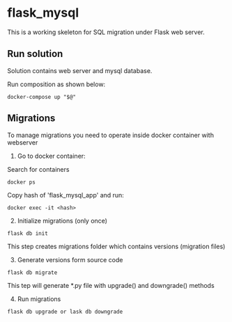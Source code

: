 # flask_mysql

This is a working skeleton for SQL migration under Flask web server.

## Run solution

Solution contains web server and mysql database.

Run composition as shown below:

```
docker-compose up "$@"
```

## Migrations
To manage migrations you need to operate inside docker container with webserver

1. Go to docker container:

Search for containers
```
docker ps
```

Copy hash of 'flask_mysql_app' and run:

```
docker exec -it <hash>
```

2. Initialize migrations (only once)

```
flask db init
```
This step creates migrations folder which contains versions (migration files)

3. Generate versions form source code

```
flask db migrate
```

This tep will generate *.py file with upgrade() and downgrade() methods

4. Run migrations

```
flask db upgrade or lask db downgrade
```





